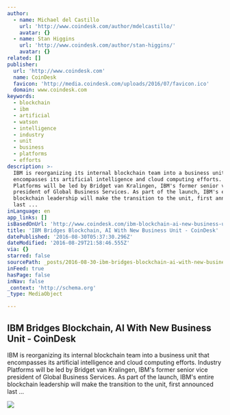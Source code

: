 ```yaml
---
author:
  - name: Michael del Castillo
    url: 'http://www.coindesk.com/author/mdelcastillo/'
    avatar: {}
  - name: Stan Higgins
    url: 'http://www.coindesk.com/author/stan-higgins/'
    avatar: {}
related: []
publisher:
  url: 'http://www.coindesk.com'
  name: CoinDesk
  favicon: 'http://media.coindesk.com/uploads/2016/07/favicon.ico'
  domain: www.coindesk.com
keywords:
  - blockchain
  - ibm
  - artificial
  - watson
  - intelligence
  - industry
  - unit
  - business
  - platforms
  - efforts
description: >-
  IBM is reorganizing its internal blockchain team into a business unit that
  encompasses its artificial intelligence and cloud computing efforts. Industry
  Platforms will be led by Bridget van Kralingen, IBM's former senior vice
  president of Global Business Services. As part of the launch, IBM's entire
  blockchain leadership will make the transition to the unit, first announced
  last ...
inLanguage: en
app_links: []
isBasedOnUrl: 'http://www.coindesk.com/ibm-blockchain-ai-new-business-unit/'
title: 'IBM Bridges Blockchain, AI With New Business Unit - CoinDesk'
datePublished: '2016-08-30T05:37:30.296Z'
dateModified: '2016-08-29T21:58:46.555Z'
via: {}
starred: false
sourcePath: _posts/2016-08-30-ibm-bridges-blockchain-ai-with-new-business-unit-coindesk.md
inFeed: true
hasPage: false
inNav: false
_context: 'http://schema.org'
_type: MediaObject

---
```

<article style=""><h1>IBM Bridges Blockchain, AI With New Business Unit - CoinDesk</h1><p>IBM is reorganizing its internal blockchain team into a business unit that encompasses its artificial intelligence and cloud computing efforts. Industry Platforms will be led by Bridget van Kralingen, IBM's former senior vice president of Global Business Services. As part of the launch, IBM's entire blockchain leadership will make the transition to the unit, first announced last ...</p><img src="https://media.coindesk.com/uploads/2016/08/Building-Blocks.jpg" /></article>